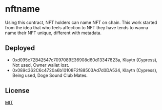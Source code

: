 # nftname
Using this contract, NFT holders can name NFT on chain.
This work started from the idea that who feels affection to NFT they have tends to wanna name their NFT unique, different with metadata.

## Deployed
- 0xd095c72B42547c7097089E36908d60d13347823a, Klaytn (Cypress), Not used, Owner wallet lost.
- 0x089c362C6c4720a6b10108F2f88503Ad7d0DA534, Klaytn (Cypress), Being used, Doge Sound Club Mates.

## License
[MIT](LICENSE)
